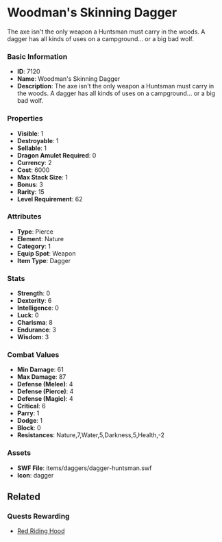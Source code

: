 # Woodman's Skinning Dagger

The axe isn't the only weapon a Huntsman must carry in the woods. A dagger has all kinds of uses on a campground... or a big bad wolf.

### Basic Information

- **ID**: 7120
- **Name**: Woodman&#039;s Skinning Dagger
- **Description**: The axe isn&#039;t the only weapon a Huntsman must carry in the woods. A dagger has all kinds of uses on a campground... or a big bad wolf.

### Properties

- **Visible**: 1
- **Destroyable**: 1
- **Sellable**: 1
- **Dragon Amulet Required**: 0
- **Currency**: 2
- **Cost**: 6000
- **Max Stack Size**: 1
- **Bonus**: 3
- **Rarity**: 15
- **Level Requirement**: 62

### Attributes

- **Type**: Pierce
- **Element**: Nature
- **Category**: 1
- **Equip Spot**: Weapon
- **Item Type**: Dagger

### Stats

- **Strength**: 0
- **Dexterity**: 6
- **Intelligence**: 0
- **Luck**: 0
- **Charisma**: 8
- **Endurance**: 3
- **Wisdom**: 3

### Combat Values

- **Min Damage**: 61
- **Max Damage**: 87
- **Defense (Melee)**: 4
- **Defense (Pierce)**: 4
- **Defense (Magic)**: 4
- **Critical**: 6
- **Parry**: 1
- **Dodge**: 1
- **Block**: 0
- **Resistances**: Nature,7,Water,5,Darkness,5,Health,-2

### Assets

- **SWF File**: items/daggers/dagger-huntsman.swf
- **Icon**: dagger

## Related

### Quests Rewarding

- [Red Riding Hood](../quests/918-red-riding-hood.md)

